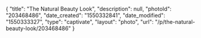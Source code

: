 {
    "title": "The Natural Beauty Look",
    "description": null,
    "photoId": "203468486",
    "date_created": "1550332841",
    "date_modified": "1550333327",
    "type": "captivate",
    "layout": "photo",
    "url": "\/p\/the-natural-beauty-look\/203468486"
}